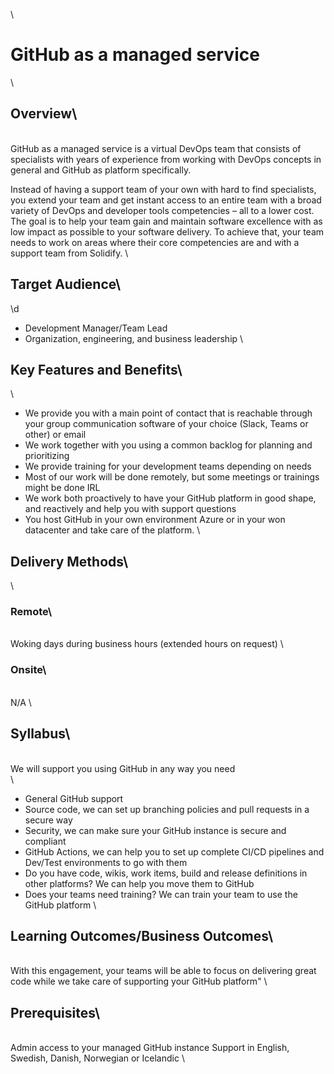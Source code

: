 
\
# GitHub as a managed service
\
## Overview\
\
GitHub as a managed service is a virtual DevOps team that consists of specialists with years of experience from working with DevOps concepts in general and GitHub as platform specifically. 

Instead of having a support team of your own with hard to find specialists, you extend your team and get instant access to an entire team with a broad variety of DevOps and developer tools competencies – all to a lower cost.
The goal is to help your team gain and maintain software excellence with as low impact as possible to your software delivery. To achieve that, your team needs to work on areas where their core competencies are and with a support team from Solidify.
\
## Target Audience\
\d
- Development Manager/Team Lead
- Organization, engineering, and business leadership
\
## Key Features and Benefits\
\
- We provide you with a main point of contact that is reachable through your group communication software of your choice (Slack, Teams or other) or email
- We work together with you using a common backlog for planning and prioritizing
- We provide training for your development teams depending on needs
- Most of our work will be done remotely, but some meetings or trainings might be done IRL
- We work both proactively to have your GitHub platform in good shape, and reactively and help you with support questions
- You host GitHub in your own environment Azure or in your won datacenter and take care of the platform. 
\
## Delivery Methods\
\
### Remote\
\
Woking days during business hours (extended hours on request)
\
### Onsite\
\
N/A
\
## Syllabus\
\
We will support you using GitHub in any way you need\
\
- General GitHub support
- Source code, we can set up branching policies and pull requests in a secure way
- Security, we can make sure your GitHub instance is secure and compliant
- GitHub Actions, we can help you to set up complete CI/CD pipelines and Dev/Test environments to go with them
- Do you have code, wikis, work items, build and release definitions in other platforms? We can help you move them to GitHub
- Does your teams need training? We can train your team to use the GitHub platform
\
## Learning Outcomes/Business Outcomes\
\
With this engagement, your teams will be able to focus on delivering great code while we take care of supporting your GitHub platform"
\
## Prerequisites\
\
Admin access to your managed GitHub instance
Support in English, Swedish, Danish, Norwegian or Icelandic
\
